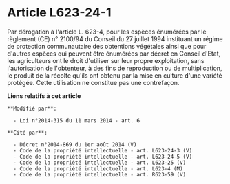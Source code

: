 # Article L623-24-1

Par dérogation à l'article L. 623-4, pour les espèces énumérées par le règlement (CE) n° 2100/94 du Conseil du 27 juillet
1994 instituant un régime de protection communautaire des obtentions végétales ainsi que pour d'autres espèces qui peuvent
être énumérées par décret en Conseil d'Etat, les agriculteurs ont le droit d'utiliser sur leur propre exploitation, sans
l'autorisation de l'obtenteur, à des fins de reproduction ou de multiplication, le produit de la récolte qu'ils ont obtenu
par la mise en culture d'une variété protégée. Cette utilisation ne constitue pas une contrefaçon.

**Liens relatifs à cet article**

	**Modifié par**:

	  - Loi n°2014-315 du 11 mars 2014 - art. 6

	**Cité par**:

	  - Décret n°2014-869 du 1er août 2014 (V)
	  - Code de la propriété intellectuelle - art. L623-24-3 (V)
	  - Code de la propriété intellectuelle - art. L623-24-5 (V)
	  - Code de la propriété intellectuelle - art. L623-25 (V)
	  - Code de la propriété intellectuelle - art. L623-4 (M)
	  - Code de la propriété intellectuelle - art. R623-59 (V)

